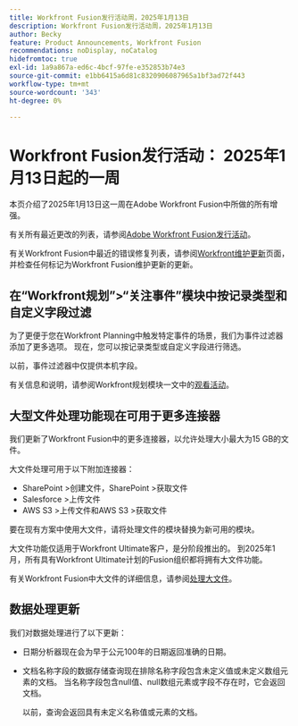 ```yaml
---
title: Workfront Fusion发行活动周，2025年1月13日
description: Workfront Fusion发行活动周，2025年1月13日
author: Becky
feature: Product Announcements, Workfront Fusion
recommendations: noDisplay, noCatalog
hidefromtoc: true
exl-id: 1a9a867a-ed6c-4bcf-97fe-e352853b74e3
source-git-commit: e1bb6415a6d81c8320906087965a1bf3ad72f443
workflow-type: tm+mt
source-wordcount: '343'
ht-degree: 0%

---
```


# Workfront Fusion发行活动： 2025年1月13日起的一周

本页介绍了2025年1月13日这一周在Adobe Workfront Fusion中所做的所有增强。

有关所有最近更改的列表，请参阅[Adobe Workfront Fusion发行活动](/help/workfront-fusion/fusion-product-releases/fusion-release-activity.md)。

有关Workfront Fusion中最近的错误修复列表，请参阅[Workfront维护更新](https://experienceleague.adobe.com/en/docs/workfront-known-issues/releases/current-updates)页面，并检查任何标记为Workfront Fusion维护更新的更新。

## 在“Workfront规划”>“关注事件”模块中按记录类型和自定义字段过滤

为了更便于您在Workfront Planning中触发特定事件的场景，我们为事件过滤器添加了更多选项。 现在，您可以按记录类型或自定义字段进行筛选。

以前，事件过滤器中仅提供本机字段。

有关信息和说明，请参阅Workfront规划模块一文中的[观看活动](/help/workfront-fusion/references/apps-and-modules/adobe-connectors/workfront-planning-modules.md#watch-events)。

## 大型文件处理功能现在可用于更多连接器

我们更新了Workfront Fusion中的更多连接器，以允许处理大小最大为15 GB的文件。

大文件处理可用于以下附加连接器：

* SharePoint >创建文件，SharePoint >获取文件
* Salesforce >上传文件
* AWS S3 >上传文件和AWS S3 >获取文件

要在现有方案中使用大文件，请将处理文件的模块替换为新可用的模块。

大文件功能仅适用于Workfront Ultimate客户，是分阶段推出的。 到2025年1月，所有具有Workfront Ultimate计划的Fusion组织都将拥有大文件功能。

有关Workfront Fusion中大文件的详细信息，请参阅[处理大文件](/help/workfront-fusion/references/scenarios/fusion-large-files.md)。


## 数据处理更新

我们对数据处理进行了以下更新：

* 日期分析器现在会为早于公元100年的日期返回准确的日期。
* 文档名称字段的数据存储查询现在排除名称字段包含未定义值或未定义数组元素的文档。 当名称字段包含null值、null数组元素或字段不存在时，它会返回文档。

  以前，查询会返回具有未定义名称值或元素的文档。

